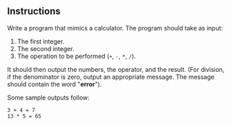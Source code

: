 ## Instructions
Write a program that mimics a calculator. The program should take as input:
1. The first integer.
2. The second integer.
3. The operation to be performed (`+`, `-`, `*`, `/`).

It should then output the numbers, the operator, and the result. (For division, if the denominator is zero, output an appropriate message.  The message should contain the word "**error**"). 

Some sample outputs follow:
```
3 + 4 = 7
13 * 5 = 65
```
